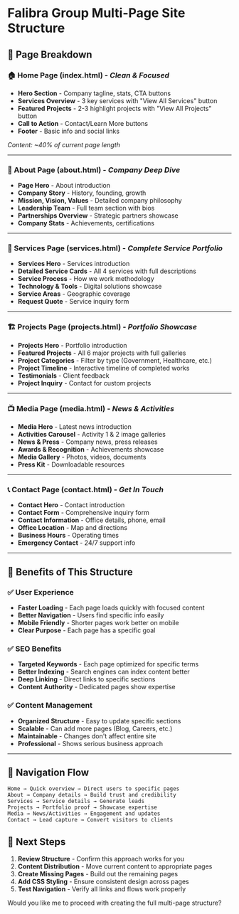 # Falibra Group Multi-Page Site Structure

## 📄 **Page Breakdown**

### **🏠 Home Page (index.html)** - *Clean & Focused*
- **Hero Section** - Company tagline, stats, CTA buttons
- **Services Overview** - 3 key services with "View All Services" button
- **Featured Projects** - 2-3 highlight projects with "View All Projects" button  
- **Call to Action** - Contact/Learn More buttons
- **Footer** - Basic info and social links

*Content: ~40% of current page length*

---

### **👥 About Page (about.html)** - *Company Deep Dive*
- **Page Hero** - About introduction
- **Company Story** - History, founding, growth
- **Mission, Vision, Values** - Detailed company philosophy
- **Leadership Team** - Full team section with bios
- **Partnerships Overview** - Strategic partners showcase
- **Company Stats** - Achievements, certifications

---

### **🔧 Services Page (services.html)** - *Complete Service Portfolio*
- **Services Hero** - Services introduction
- **Detailed Service Cards** - All 4 services with full descriptions
- **Service Process** - How we work methodology
- **Technology & Tools** - Digital solutions showcase
- **Service Areas** - Geographic coverage
- **Request Quote** - Service inquiry form

---

### **🏗️ Projects Page (projects.html)** - *Portfolio Showcase*
- **Projects Hero** - Portfolio introduction
- **Featured Projects** - All 6 major projects with full galleries
- **Project Categories** - Filter by type (Government, Healthcare, etc.)
- **Project Timeline** - Interactive timeline of completed works
- **Testimonials** - Client feedback
- **Project Inquiry** - Contact for custom projects

---

### **📺 Media Page (media.html)** - *News & Activities*
- **Media Hero** - Latest news introduction
- **Activities Carousel** - Activity 1 & 2 image galleries
- **News & Press** - Company news, press releases
- **Awards & Recognition** - Achievements showcase
- **Media Gallery** - Photos, videos, documents
- **Press Kit** - Downloadable resources

---

### **📞 Contact Page (contact.html)** - *Get In Touch*
- **Contact Hero** - Contact introduction
- **Contact Form** - Comprehensive inquiry form
- **Contact Information** - Office details, phone, email
- **Office Location** - Map and directions
- **Business Hours** - Operating times
- **Emergency Contact** - 24/7 support info

---

## 🎯 **Benefits of This Structure**

### **✅ User Experience**
- **Faster Loading** - Each page loads quickly with focused content
- **Better Navigation** - Users find specific info easily
- **Mobile Friendly** - Shorter pages work better on mobile
- **Clear Purpose** - Each page has a specific goal

### **✅ SEO Benefits**
- **Targeted Keywords** - Each page optimized for specific terms
- **Better Indexing** - Search engines can index content better
- **Deep Linking** - Direct links to specific sections
- **Content Authority** - Dedicated pages show expertise

### **✅ Content Management**
- **Organized Structure** - Easy to update specific sections
- **Scalable** - Can add more pages (Blog, Careers, etc.)
- **Maintainable** - Changes don't affect entire site
- **Professional** - Shows serious business approach

---

## 📱 **Navigation Flow**
```
Home → Quick overview → Direct users to specific pages
About → Company details → Build trust and credibility  
Services → Service details → Generate leads
Projects → Portfolio proof → Showcase expertise
Media → News/Activities → Engagement and updates
Contact → Lead capture → Convert visitors to clients
```

## 🚀 **Next Steps**
1. **Review Structure** - Confirm this approach works for you
2. **Content Distribution** - Move current content to appropriate pages
3. **Create Missing Pages** - Build out the remaining pages
4. **Add CSS Styling** - Ensure consistent design across pages
5. **Test Navigation** - Verify all links and flows work properly

Would you like me to proceed with creating the full multi-page structure?